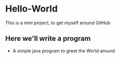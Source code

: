 # Hello-World
This is a mini project, to get myself around GitHub

## Here we'll write a program
* A simple java program to greet the World around
